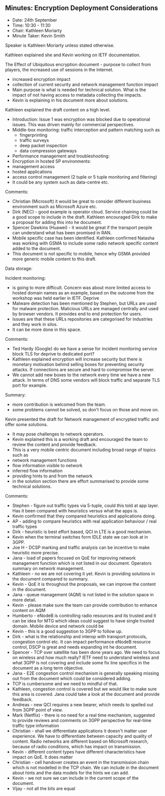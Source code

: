 ## Minutes: Encryption Deployment Considerations
* Date: 24th September
* Time: 10:30 - 11:30
* Chair: Kathleen Moriarty
* Minute Taker: Kevin Smith

Speaker is Kathleen Moriarty unless stated otherwise.
 
Kathleen explained she and Kevin working on IETF documentation.
 
The Effect of Ubiquitous encryption document - purpose to collect from players, the increased use of sessions in the Internet.
* increased encryption impact
* collection of current security and network management function impact
* Main purpose is what is needed for technical solution. What is the impact of not having access to metadata collecting the impacts.
* Kevin is explaining in his document more about solutions.
 
Kathleen explained the draft content on a high level.
* Introduction: Issue 1 was encryption was blocked due to operational issues. This was driven mainly for commercial perspectives. 
* Middle-box monitoring: traffic interception and pattern matching such as
     * fingerprinting
     * traffic surveys
     * deep packet inspection
     * data compression gateways
* Performance management and troubleshooting:
* Encryption in hosted SP environments:
* management access
* hosted applications
* access control management (2 tuple or 5 tuple monitoring and filtering) 
* It could be any system such as data-centre etc.
 
Comments:
* Christian (Microsoft) it would be great to consider different business environment such as Microsoft Azure etc.
* Dirk (NEC) - good example is operator cloud. Service chaining could be a good scope to include in the draft. Kathleen encouraged Dirk to make a proposal for adding this into he document.
* Spencer Dawkins (Huawei) -  it would be great if the transport people can understand what has been promised in RAN. 
* Mobile specific case has been identified. Kathleen confirmed Natasha was working with GSMA to include some radio network specific content added to the document.
* This document is not specific to mobile, hence why GSMA provided more generic mobile content to this draft.
 
Data storage:
 
Incident monitoring:

* is going to more difficult. Concern was about more limited access to hosted domain names as an example, based on the outcome from the workshop was held earlier in IETF. Deprive 
* Malware detection has been mentioned by Stephen, but URLs are used for malware protection. Malicious URLs are managed centrally and used by browser vendors. It provides end to end protection for users.
* Issues are that these URLs repositories are categorised for industries and they work in silos. 
* It can be more done in this space.
 
Comments:
* Ted Hardy (Google) do we have a sense for incident monitoring service block TLS for deprive to dedicated port?
* Kathleen explained encryption will increase security but there is monetary  motivation behind selling boxes for preventing security attacks. If connections are secure and hard to compromise the server.
* We cannot add new boxes to the network every time we have a new attack. In terms of DNS some vendors will block traffic and separate TLS port for example.
 
Summary:
* more contribution is welcomed from the team.
* some problems cannot be solved, so don't focus on those and move on.
 
Kevin presented the draft for Network management of encrypted traffic and offer some solutions.
* It may pose challenges to network operators.
* Kevin explained this is a working draft and encouraged the team to review the content and provide feedback.
* This is a very mobile centric document including broad range of topics such as 
* network management functions
* flow information visible to network
* inferred flow information
* providing hints to and from the network
* in the solution section there are effort summarised to provide some technical solutions.
 
Comments:
* Stephen - figure out traffic types via 5-tuple, could this told at app layer. Has it been compared with heuristics versus what the apps is.
* Kevin confirmed that they  compared heuristics and applications doing. 
* AP - adding to compare heuristics with real application behaviour / real traffic types
* Dirk - heuristic is best effort based, QCI in LTE is a good mechanism. 
* Kevin when the terminal switches form IDLE state we can look at in 3GPP.
* Joe H - DCSP marking and traffic analysis can be incentive to make heuristic more precise.
* Jana - load of papers focused on QoE for improving network management function which is not listed in our document. Operators summary on network management.
* Kathleen - no we are not covering it yet. Kevin is providing solutions in the document compared to summary.
* Kevin - QoE it is throughout the proposals, we can improve the content in the document.
* Jana - queue management (AQM) is not listed in the solution space in more detail.
* Kevin - please make sure the team can provide contribution to enhance content on AQM
* Humberto - eNodeB is controlling radio resources and its trusted and it can be idea for MTG which ideas could suggest to have single trusted domain. Mobile device and network could be 
* Kevin - this is a good suggestion to 3GPP to follow up.
* Dirk - what is the relationship and interop with transport protocols, congestion control etc. It can impact performance eNodeB resource control, DSCP is great and needs expanding int he document.
* Spencer - TCP over satellite has been done years ago. We need to focus on wireless and how much really? IETF need to understand wireless and what 3GPP is not covering and include some fix line specifics in the document as a long term objective.
* Jana - E2E congestion control mechanism is generally speaking missing out from the document which could be considered adding.
* TCP is cumbersome and we need to mindful of that.
* Kathleen, congestion control is covered but we would like to make sure this area is covered. Jana could take a look at the document and provide feedback.
* Andreas - new QCI requires a new bearer, which needs to spelled out from 3GPP point of view. 
* Mark (Netflix) - there is no need for a real time mechanism, suggested to provide reviews and comments on 3GPP perspective for real-time traffic type information
* Christian - shall we differentiate applications it doesn't matter user experience. We have to differentiate between capacity and quality of content. Radio networks are different based on Microsoft research, because of radio conditions, which has impact on transmission.
* Kevin - different content types have different characteristics have impact on QoE. It does matter 
* Christian - cell handover creates an event in the transmission chain which is not modelled in the TCP chain. We can include in the document about hints and the data models for the hints we can add.
* Kevin - we not sure we can include in the current scope of the document.
* Vijay - not all the bits are equal 
